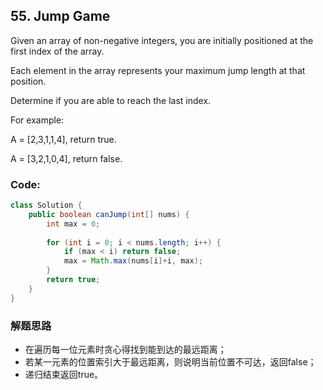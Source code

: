 ## 55. Jump Game

Given an array of non-negative integers, you are initially positioned at the first index of the array.

Each element in the array represents your maximum jump length at that position.

Determine if you are able to reach the last index.

For example:

A = [2,3,1,1,4], return true.

A = [3,2,1,0,4], return false.

### Code:

```java
class Solution {
    public boolean canJump(int[] nums) {
        int max = 0;
        
        for (int i = 0; i < nums.length; i++) {
            if (max < i) return false;
            max = Math.max(nums[i]+i, max);
        }
        return true;
    }
}
```

### 解题思路
* 在遍历每一位元素时贪心得找到能到达的最远距离；
* 若某一元素的位置索引大于最远距离，则说明当前位置不可达，返回false；
* 递归结束返回true。
